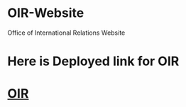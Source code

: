 # OIR-Website
Office of International Relations Website

# Here is Deployed link for OIR 
<h1><a href="https://oir-website.vercel.app/">OIR</a></h1>
